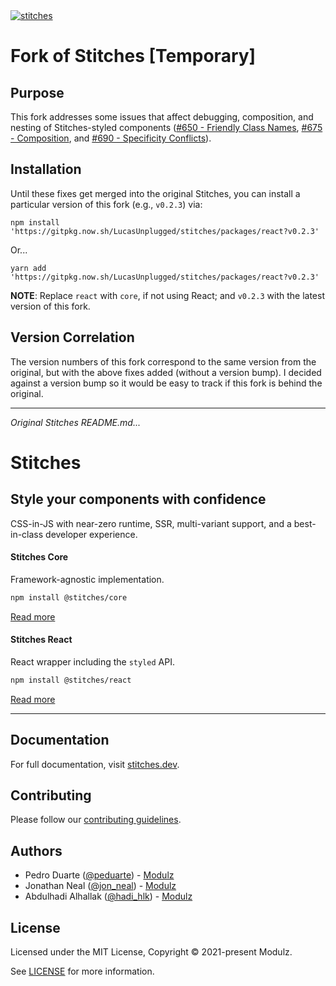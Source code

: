 <a href="https://stitches.dev">
  <img alt="stitches" src="https://user-images.githubusercontent.com/372831/112011920-03e21400-8b29-11eb-9c9a-4e14d5a1f575.png" />
</a>

# Fork of Stitches [Temporary]

## Purpose

This fork addresses some issues that affect debugging, composition, and nesting of Stitches-styled components ([#650 - Friendly Class Names](https://github.com/modulz/stitches/issues/650), [#675 - Composition](https://github.com/modulz/stitches/issues/675), and [#690 - Specificity Conflicts](https://github.com/modulz/stitches/issues/690)).

## Installation

Until these fixes get merged into the original Stitches, you can install a particular version of this fork (e.g., `v0.2.3`) via:

```
npm install 'https://gitpkg.now.sh/LucasUnplugged/stitches/packages/react?v0.2.3'
```
Or...
```
yarn add 'https://gitpkg.now.sh/LucasUnplugged/stitches/packages/react?v0.2.3'
```
**NOTE**: Replace `react` with `core`, if not using React; and `v0.2.3` with the latest version of this fork.

## Version Correlation

The version numbers of this fork correspond to the same version from the original, but with the above fixes added (without a version bump). I decided against a version bump so it would be easy to track if this fork is behind the original.


---

_Original Stitches README.md..._


# Stitches

## Style your components with confidence

CSS-in-JS with near-zero runtime, SSR, multi-variant support, and a best-in-class developer experience.

#### Stitches Core

Framework-agnostic implementation.

```sh
npm install @stitches/core
```

[Read more](https://github.com/modulz/stitches/tree/main/packages/core)

#### Stitches React

React wrapper including the `styled` API.

```sh
npm install @stitches/react
```

[Read more](https://github.com/modulz/stitches/tree/main/packages/react)

---

## Documentation

For full documentation, visit [stitches.dev](https://stitches.dev).

## Contributing

Please follow our [contributing guidelines](./CONTRIBUTING.md).

## Authors

- Pedro Duarte ([@peduarte](https://twitter.com/peduarte)) - [Modulz](https://modulz.app)
- Jonathan Neal ([@jon_neal](https://twitter.com/jon_neal)) - [Modulz](https://modulz.app)
- Abdulhadi Alhallak ([@hadi_hlk](https://twitter.com/hadi_hlk)) - [Modulz](https://modulz.app)

## License

Licensed under the MIT License, Copyright © 2021-present Modulz.

See [LICENSE](./LICENSE.md) for more information.
